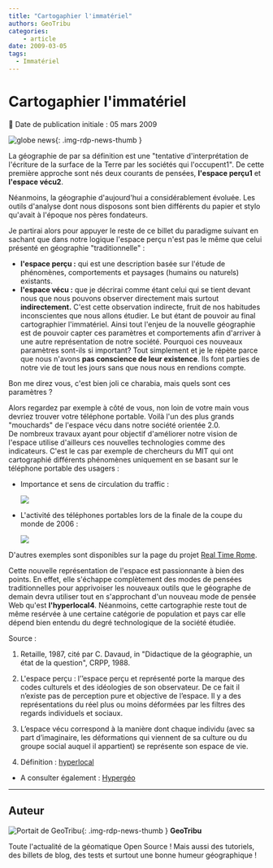 ```yaml
---
title: "Cartogaphier l'immatériel"
authors: GeoTribu
categories:
    - article
date: 2009-03-05
tags:
  - Immatériel
---
```


# Cartogaphier l'immatériel

:calendar: Date de publication initiale : 05 mars 2009

![globe news](https://cdn.geotribu.fr/img/internal/icons-rdp-news/world.png){: .img-rdp-news-thumb }

La géographie de par sa définition est une "tentative d'interprétation de l'écriture de la surface de la Terre par les sociétés qui l'occupent1". De cette première approche sont nés deux courants de pensées, **l'espace perçu1** et **l'espace vécu2**.

Néanmoins, la géographie d'aujourd'hui a considérablement évoluée. Les outils d'analyse dont nous disposons sont bien différents du papier et stylo qu'avait à l'époque nos pères fondateurs.

Je partirai alors pour appuyer le reste de ce billet du paradigme suivant en sachant que dans notre logique l'espace perçu n'est pas le même que celui présenté en géographie "traditionnelle" :

* **l'espace perçu :** qui est une description basée sur l'étude de phénomènes, comportements et paysages (humains ou naturels) existants.
* **l'espace vécu :** que je décrirai comme étant celui qui se tient devant nous que nous pouvons observer directement mais surtout **indirectement.**
C'est cette observation indirecte, fruit de nos habitudes inconscientes que nous allons étudier. Le but étant de pouvoir au final cartographier l'immatériel. Ainsi tout l'enjeu de la nouvelle géographie est de pouvoir capter ces paramètres et comportements afin d'arriver à une autre représentation de notre société. Pourquoi ces nouveaux paramètres sont-ils si important? Tout simplement et je le répète parce que nous n'avons **pas conscience de leur existence**. Ils font parties de notre vie de tout les jours sans que nous nous en rendions compte.

Bon me direz vous, c'est bien joli ce charabia, mais quels sont ces paramètres ?  

Alors regardez par exemple à côté de vous, non loin de votre main vous devriez trouver votre téléphone portable. Voilà l'un des plus grands "mouchards" de l'espace vécu dans notre société orientée 2.0.  
De nombreux travaux ayant pour objectif d'améliorer notre vision de l'espace utilise d'ailleurs ces nouvelles technologies comme des indicateurs. C'est le cas par exemple de chercheurs du MIT qui ont cartographié différents phénomènes uniquement en se basant sur le téléphone portable des usagers :

* Importance et sens de circulation du traffic :

    ![](http://senseable.mit.edu/realtimerome/sketches/images/S3-00_large.jpg)

* L'activité des téléphones portables lors de la finale de la coupe du monde de 2006 :

    ![](http://senseable.mit.edu/realtimerome/sketches/images/s6-worldcup_large.jpg)

D'autres exemples sont disponibles sur la page du projet [Real Time Rome](http://senseable.mit.edu/realtimerome/sketches/index.html).

Cette nouvelle représentation de l'espace est passionnante à bien des points. En effet, elle s'échappe complètement des modes de pensées traditionnelles pour apprivoiser les nouveaux outils que le géographe de demain devra utiliser tout en s'approchant d'un nouveau mode de pensée Web qu'est **l'hyperlocal4**. Néanmoins, cette cartographie reste tout de même resérvée à une certaine catégorie de population et pays car elle dépend bien entendu du degré technologique de la société étudiée.

Source :

1. Retaille, 1987, cité par C. Davaud, in "Didactique de la géographie, un état de la question", CRPP, 1988.

2. L'espace perçu : l’’espace perçu et représenté porte la marque des codes culturels et des idéologies de son observateur. De ce fait il n’existe pas de perception pure et objective de l’espace. Il y a des représentations du réel plus ou moins déformées par les filtres des regards individuels et sociaux.

3. L’espace vécu correspond à la manière dont chaque individu (avec sa part d’imaginaire, les déformations qui viennent de sa culture ou du groupe social auquel il appartient) se représente son espace de vie.

4. Définition : [hyperlocal](http://media.baliz-geospatial.com/fr/blogue/hyperlocal-selon-le-magazine-wired)

* A consulter également : [Hypergéo](http://www.hypergeo.eu/spip.php?article365)

----

## Auteur

![Portait de GeoTribu](https://cdn.geotribu.fr/img/internal/charte/geotribu_logo_64x64.png){: .img-rdp-news-thumb }
**GeoTribu**

Toute l'actualité de la géomatique Open Source ! Mais aussi des tutoriels, des billets de blog, des tests et surtout une bonne humeur géographique !
